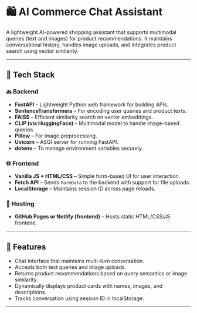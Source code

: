 # 🛍️ AI Commerce Chat Assistant

A lightweight AI-powered shopping assistant that supports multimodal queries (text and images) for product recommendations. It maintains conversational history, handles image uploads, and integrates product search using vector similarity.

---

## 🔧 Tech Stack

### 🔙 Backend
- **FastAPI** – Lightweight Python web framework for building APIs.
- **SentenceTransformers** – For encoding user queries and product texts.
- **FAISS** – Efficient similarity search on vector embeddings.
- **CLIP (via HuggingFace)** – Multimodal model to handle image-based queries.
- **Pillow** – For image preprocessing.
- **Uvicorn** – ASGI server for running FastAPI.
- **dotenv** – To manage environment variables securely.

### 🌐 Frontend
- **Vanilla JS + HTML/CSS** – Simple form-based UI for user interaction.
- **Fetch API** – Sends `FormData` to the backend with support for file uploads.
- **LocalStorage** – Maintains session ID across page reloads.

### 🚀 Hosting
- **GitHub Pages or Netlify (frontend)** – Hosts static HTML/CSS/JS frontend.

---

## 🧠 Features

- Chat interface that maintains multi-turn conversation.
- Accepts both text queries and image uploads.
- Returns product recommendations based on query semantics or image similarity.
- Dynamically displays product cards with names, images, and descriptions.
- Tracks conversation using session ID in localStorage.

---
